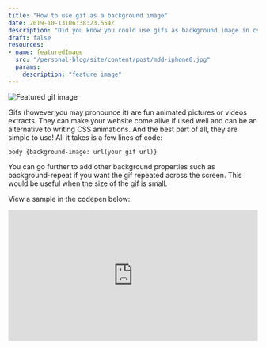 ```yaml
---
title: "How to use gif as a background image"
date: 2019-10-13T06:38:23.554Z
description: "Did you know you could use gifs as background image in css?"
draft: false
resources:
- name: featuredImage
  src: "/personal-blog/site/content/post/mdd-iphone0.jpg"
  params:
    description: "feature image"
---
```


![Featured gif image](/personal-blog/site/content/post/mdd-iphone0.jpg)

Gifs (however you may pronounce it) are fun animated pictures or videos extracts. They can make your website come alive if used well and can be an alternative to writing CSS animations. And the best part of all, they are simple to use! All it takes is a few lines of code:

```
body {background-image: url(your gif url)}
```

You can go further to add other background properties such as background-repeat if you want the gif repeated across the screen. This would be useful when the size of the gif is small.

View a sample in the codepen below:

<iframe height="265" style="width: 100%;" scrolling="no" title="Gif as background image" src="https://codepen.io/Busayyyo/embed/jOOWzLy?height=265&theme-id=0&default-tab=html,result" frameborder="no" allowtransparency="true" allowfullscreen="true">
  See the Pen <a href='https://codepen.io/Busayyyo/pen/jOOWzLy'>Gif as background image</a> by Busayo
  (<a href='https://codepen.io/Busayyyo'>@Busayyyo</a>) on <a href='https://codepen.io'>CodePen</a>.
</iframe>
